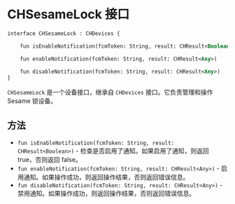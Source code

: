 
# CHSesameLock 接口
```svg
interface CHSesameLock : CHDevices {

    fun isEnableNotification(fcmToken: String, result: CHResult<Boolean>)

    fun enableNotification(fcmToken: String, result: CHResult<Any>)

    fun disableNotification(fcmToken: String, result: CHResult<Any>)
}
```

`CHSesameLock` 是一个设备接口，继承自 `CHDevices` 接口。它负责管理和操作 Sesame 锁设备。

## 方法

- `fun isEnableNotification(fcmToken: String, result: CHResult<Boolean>)` - 检查是否启用了通知。如果启用了通知，则返回 true，否则返回 false。
- `fun enableNotification(fcmToken: String, result: CHResult<Any>)` - 启用通知。如果操作成功，则返回操作结果，否则返回错误信息。
- `fun disableNotification(fcmToken: String, result: CHResult<Any>)` - 禁用通知。如果操作成功，则返回操作结果，否则返回错误信息。

